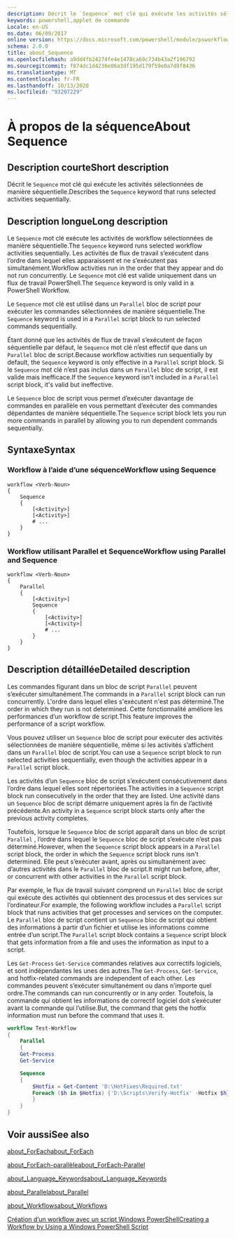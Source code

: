 ```yaml
---
description: Décrit le `Sequence` mot clé qui exécute les activités sélectionnées de manière séquentielle.
keywords: powershell,applet de commande
Locale: en-US
ms.date: 06/09/2017
online version: https://docs.microsoft.com/powershell/module/psworkflow/about/about_sequence?view=powershell-5.1&WT.mc_id=ps-gethelp
schema: 2.0.0
title: about_Sequence
ms.openlocfilehash: a9dd4fb24274fe4e1478ca69c734b43a2f196792
ms.sourcegitcommit: f874dc1d4236e06a3df195d179f59e0a7d9f8436
ms.translationtype: MT
ms.contentlocale: fr-FR
ms.lasthandoff: 10/13/2020
ms.locfileid: "93207229"
---
```

# <a name="about-sequence"></a><span data-ttu-id="2bc6f-104">À propos de la séquence</span><span class="sxs-lookup"><span data-stu-id="2bc6f-104">About Sequence</span></span>

## <a name="short-description"></a><span data-ttu-id="2bc6f-105">Description courte</span><span class="sxs-lookup"><span data-stu-id="2bc6f-105">Short description</span></span>

<span data-ttu-id="2bc6f-106">Décrit le `Sequence` mot clé qui exécute les activités sélectionnées de manière séquentielle.</span><span class="sxs-lookup"><span data-stu-id="2bc6f-106">Describes the `Sequence` keyword that runs selected activities sequentially.</span></span>

## <a name="long-description"></a><span data-ttu-id="2bc6f-107">Description longue</span><span class="sxs-lookup"><span data-stu-id="2bc6f-107">Long description</span></span>

<span data-ttu-id="2bc6f-108">Le `Sequence` mot clé exécute les activités de workflow sélectionnées de manière séquentielle.</span><span class="sxs-lookup"><span data-stu-id="2bc6f-108">The `Sequence` keyword runs selected workflow activities sequentially.</span></span> <span data-ttu-id="2bc6f-109">Les activités de flux de travail s’exécutent dans l’ordre dans lequel elles apparaissent et ne s’exécutent pas simultanément.</span><span class="sxs-lookup"><span data-stu-id="2bc6f-109">Workflow activities run in the order that they appear and do not run concurrently.</span></span> <span data-ttu-id="2bc6f-110">Le `Sequence` mot clé est valide uniquement dans un flux de travail PowerShell.</span><span class="sxs-lookup"><span data-stu-id="2bc6f-110">The `Sequence` keyword is only valid in a PowerShell Workflow.</span></span>

<span data-ttu-id="2bc6f-111">Le `Sequence` mot clé est utilisé dans un `Parallel` bloc de script pour exécuter les commandes sélectionnées de manière séquentielle.</span><span class="sxs-lookup"><span data-stu-id="2bc6f-111">The `Sequence` keyword is used in a `Parallel` script block to run selected commands sequentially.</span></span>

<span data-ttu-id="2bc6f-112">Étant donné que les activités de flux de travail s’exécutent de façon séquentielle par défaut, le `Sequence` mot clé n’est effectif que dans un `Parallel` bloc de script.</span><span class="sxs-lookup"><span data-stu-id="2bc6f-112">Because workflow activities run sequentially by default, the `Sequence` keyword is only effective in a `Parallel` script block.</span></span> <span data-ttu-id="2bc6f-113">Si le `Sequence` mot clé n’est pas inclus dans un `Parallel` bloc de script, il est valide mais inefficace.</span><span class="sxs-lookup"><span data-stu-id="2bc6f-113">If the `Sequence` keyword isn't included in a `Parallel` script block, it's valid but ineffective.</span></span>

<span data-ttu-id="2bc6f-114">Le `Sequence` bloc de script vous permet d’exécuter davantage de commandes en parallèle en vous permettant d’exécuter des commandes dépendantes de manière séquentielle.</span><span class="sxs-lookup"><span data-stu-id="2bc6f-114">The `Sequence` script block lets you run more commands in parallel by allowing you to run dependent commands sequentially.</span></span>

## <a name="syntax"></a><span data-ttu-id="2bc6f-115">Syntaxe</span><span class="sxs-lookup"><span data-stu-id="2bc6f-115">Syntax</span></span>

### <a name="workflow-using-sequence"></a><span data-ttu-id="2bc6f-116">Workflow à l’aide d’une séquence</span><span class="sxs-lookup"><span data-stu-id="2bc6f-116">Workflow using Sequence</span></span>

```
workflow <Verb-Noun>
{
    Sequence
    {
        [<Activity>]
        [<Activity>]
        # ...
    }
}
```

### <a name="workflow-using-parallel-and-sequence"></a><span data-ttu-id="2bc6f-117">Workflow utilisant Parallel et Sequence</span><span class="sxs-lookup"><span data-stu-id="2bc6f-117">Workflow using Parallel and Sequence</span></span>

```
workflow <Verb-Noun>
{
    Parallel
    {
        [<Activity>]
        Sequence
        {
            [<Activity>]
            [<Activity>]
            # ...
        }
    }
}
```

## <a name="detailed-description"></a><span data-ttu-id="2bc6f-118">Description détaillée</span><span class="sxs-lookup"><span data-stu-id="2bc6f-118">Detailed description</span></span>

<span data-ttu-id="2bc6f-119">Les commandes figurant dans un bloc de script `Parallel` peuvent s’exécuter simultanément.</span><span class="sxs-lookup"><span data-stu-id="2bc6f-119">The commands in a `Parallel` script block can run concurrently.</span></span> <span data-ttu-id="2bc6f-120">L'ordre dans lequel elles s'exécutent n'est pas déterminé.</span><span class="sxs-lookup"><span data-stu-id="2bc6f-120">The order in which they run is not determined.</span></span> <span data-ttu-id="2bc6f-121">Cette fonctionnalité améliore les performances d’un workflow de script.</span><span class="sxs-lookup"><span data-stu-id="2bc6f-121">This feature improves the performance of a script workflow.</span></span>

<span data-ttu-id="2bc6f-122">Vous pouvez utiliser un `Sequence` bloc de script pour exécuter des activités sélectionnées de manière séquentielle, même si les activités s’affichent dans un `Parallel` bloc de script.</span><span class="sxs-lookup"><span data-stu-id="2bc6f-122">You can use a `Sequence` script block to run selected activities sequentially, even though the activities appear in a `Parallel` script block.</span></span>

<span data-ttu-id="2bc6f-123">Les activités d’un `Sequence` bloc de script s’exécutent consécutivement dans l’ordre dans lequel elles sont répertoriées.</span><span class="sxs-lookup"><span data-stu-id="2bc6f-123">The activities in a `Sequence` script block run consecutively in the order that they are listed.</span></span> <span data-ttu-id="2bc6f-124">Une activité dans un `Sequence` bloc de script démarre uniquement après la fin de l’activité précédente.</span><span class="sxs-lookup"><span data-stu-id="2bc6f-124">An activity in a `Sequence` script block starts only after the previous activity completes.</span></span>

<span data-ttu-id="2bc6f-125">Toutefois, lorsque le `Sequence` bloc de script apparaît dans un bloc de script `Parallel` , l’ordre dans lequel le `Sequence` bloc de script s’exécute n’est pas déterminé.</span><span class="sxs-lookup"><span data-stu-id="2bc6f-125">However, when the `Sequence` script block appears in a `Parallel` script block, the order in which the `Sequence` script block runs isn't determined.</span></span> <span data-ttu-id="2bc6f-126">Elle peut s’exécuter avant, après ou simultanément avec d’autres activités dans le `Parallel` bloc de script.</span><span class="sxs-lookup"><span data-stu-id="2bc6f-126">It might run before, after, or concurrent with other activities in the `Parallel` script block.</span></span>

<span data-ttu-id="2bc6f-127">Par exemple, le flux de travail suivant comprend un `Parallel` bloc de script qui exécute des activités qui obtiennent des processus et des services sur l’ordinateur.</span><span class="sxs-lookup"><span data-stu-id="2bc6f-127">For example, the following workflow includes a `Parallel` script block that runs activities that get processes and services on the computer.</span></span> <span data-ttu-id="2bc6f-128">Le `Parallel` bloc de script contient un `Sequence` bloc de script qui obtient des informations à partir d’un fichier et utilise les informations comme entrée d’un script.</span><span class="sxs-lookup"><span data-stu-id="2bc6f-128">The `Parallel` script block contains a `Sequence` script block that gets information from a file and uses the information as input to a script.</span></span>

<span data-ttu-id="2bc6f-129">Les `Get-Process` `Get-Service` commandes relatives aux correctifs logiciels, et sont indépendantes les unes des autres.</span><span class="sxs-lookup"><span data-stu-id="2bc6f-129">The `Get-Process`, `Get-Service`, and hotfix-related commands are independent of each other.</span></span> <span data-ttu-id="2bc6f-130">Les commandes peuvent s’exécuter simultanément ou dans n’importe quel ordre.</span><span class="sxs-lookup"><span data-stu-id="2bc6f-130">The commands can run concurrently or in any order.</span></span> <span data-ttu-id="2bc6f-131">Toutefois, la commande qui obtient les informations de correctif logiciel doit s’exécuter avant la commande qui l’utilise.</span><span class="sxs-lookup"><span data-stu-id="2bc6f-131">But, the command that gets the hotfix information must run before the command that uses it.</span></span>

```powershell
workflow Test-Workflow
{
    Parallel
    {
    Get-Process
    Get-Service

    Sequence
    {
        $Hotfix = Get-Content 'D:\HotFixes\Required.txt'
        Foreach ($h in $Hotfix) {'D:\Scripts\Verify-Hotfix' -Hotfix $h}
        }
    }
}
```

## <a name="see-also"></a><span data-ttu-id="2bc6f-132">Voir aussi</span><span class="sxs-lookup"><span data-stu-id="2bc6f-132">See also</span></span>

[<span data-ttu-id="2bc6f-133">about_ForEach</span><span class="sxs-lookup"><span data-stu-id="2bc6f-133">about_ForEach</span></span>](../../Microsoft.PowerShell.Core/About/about_Foreach.md)

[<span data-ttu-id="2bc6f-134">about_ForEach-parallèle</span><span class="sxs-lookup"><span data-stu-id="2bc6f-134">about_ForEach-Parallel</span></span>](about_ForEach-Parallel.md)

[<span data-ttu-id="2bc6f-135">about_Language_Keywords</span><span class="sxs-lookup"><span data-stu-id="2bc6f-135">about_Language_Keywords</span></span>](../../Microsoft.PowerShell.Core/About/about_Language_Keywords.md)

[<span data-ttu-id="2bc6f-136">about_Parallel</span><span class="sxs-lookup"><span data-stu-id="2bc6f-136">about_Parallel</span></span>](about_Parallel.md)

[<span data-ttu-id="2bc6f-137">about_Workflows</span><span class="sxs-lookup"><span data-stu-id="2bc6f-137">about_Workflows</span></span>](about_Workflows.md)

[<span data-ttu-id="2bc6f-138">Création d’un workflow avec un script Windows PowerShell</span><span class="sxs-lookup"><span data-stu-id="2bc6f-138">Creating a Workflow by Using a Windows PowerShell Script</span></span>](/previous-versions/powershell/scripting/developer/workflow/creating-a-workflow-by-using-a-windows-powershell-script)
